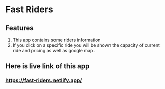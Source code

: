 # Fast Riders

## Features
1. This app contains  some riders information 
2. If you click on a specific ride you will be shown the capacity of current ride and pricing as well as google map .

## Here is live link of this app
### https://fast-riders.netlify.app/